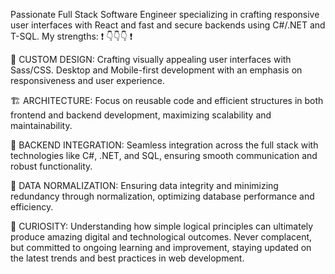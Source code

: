 Passionate Full Stack Software Engineer specializing in crafting responsive user interfaces with React and fast and secure backends using C#/.NET and T-SQL. My strengths: ❗️ 👇👇👇 ❗️

🎨 CUSTOM DESIGN: Crafting visually appealing user interfaces with Sass/CSS. Desktop and Mobile-first development with an emphasis on responsiveness and user experience. 

🏗️ ARCHITECTURE: Focus on reusable code and efficient structures in both frontend and backend development, maximizing scalability and maintainability.

🤝 BACKEND INTEGRATION: Seamless integration across the full stack with technologies like C#, .NET, and SQL, ensuring smooth communication and robust functionality.

🧮 DATA NORMALIZATION: Ensuring data integrity and minimizing redundancy through normalization, optimizing database performance and efficiency.

🔎 CURIOSITY:  Understanding how simple logical principles can ultimately produce amazing digital and technological outcomes. Never complacent, but committed to ongoing learning and improvement, staying updated on the latest trends and best practices in web development.

